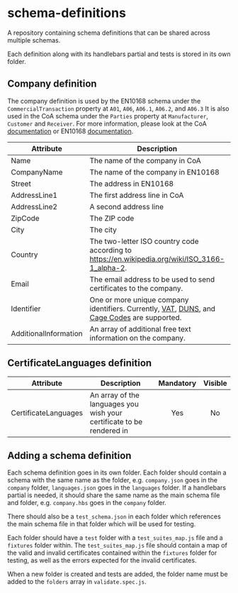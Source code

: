 # schema-definitions

A repository containing schema definitions that can be shared across multiple schemas.

Each definition along with its handlebars partial and tests is stored in its own folder.

## Company definition

The company definition is used by the EN10168 schema under the `CommercialTransaction` property at `A01`, `A06`, `A06.1`, `A06.2`, and `A06.3` It is also used in the CoA schema under the `Parties` property at `Manufacturer`, `Customer` and `Receiver`.
For more information, please look at the CoA [documentation](https://github.com/thematerials-network/CoA-documentation/blob/main/README.md) or EN10168 [documentation](https://s1seven.github.io/SEP/EN10168/#json-definitions).

| Attribute             | Description                                                                                                                                                                                                                                            | Mandatory | Visible |
| --------------------- | ------------------------------------------------------------------------------------------------------------------------------------------------------------------------------------------------------------------------------------------------------ | :-------: | :-----: |
| Name                  | The name of the company in CoA                                                                                                                                                                                                                         |    Yes    |   Yes   |
| CompanyName           | The name of the company in EN10168                                                                                                                                                                                                                     |    Yes    |   Yes   |
| Street                | The address in EN10168                                                                                                                                                                                                                                 |    Yes    |   Yes   |
| AddressLine1          | The first address line in CoA                                                                                                                                                                                                                          |    Yes    |   Yes   |
| AddressLine2          | A second address line                                                                                                                                                                                                                                  |    No     |   Yes   |
| ZipCode               | The ZIP code                                                                                                                                                                                                                                           |    Yes    |   Yes   |
| City                  | The city                                                                                                                                                                                                                                               |    Yes    |   Yes   |
| Country               | The two-letter ISO country code according to https://en.wikipedia.org/wiki/ISO_3166-1_alpha-2.                                                                                                                                                         |    Yes    |   Yes   |
| Email                 | The email address to be used to send certificates to the company.                                                                                                                                                                                      |    No     |   Yes   |
| Identifier            | One or more unique company identifiers. Currently, [VAT](https://ec.europa.eu/taxation_customs/vat-identification-numbers_en), [DUNS](https://www.dnb.com/duns-number.html), and [Cage Codes](https://cage.dla.mil/Info/about#cagecode) are supported. |    Yes    |   No    |
| AdditionalInformation | An array of additional free text information on the company.                                                                                                                                                                                           |    No     |   Yes   |

## CertificateLanguages definition

| Attribute            | Description                                                           | Mandatory | Visible |
| -------------------- | --------------------------------------------------------------------- | :-------: | :-----: |
| CertificateLanguages | An array of the languages you wish your certificate to be rendered in |    Yes    |   No    |

## Adding a schema definition

Each schema definition goes in its own folder. Each folder should contain a schema with the same name as the folder, e.g. `company.json` goes in the `company` folder, `languages.json` goes in the `languages` folder. If a handlebars partial is needed, it should share the same name as the main schema file and folder, e.g. `company.hbs` goes in the `company` folder.

There should also be a `test_schema.json` in each folder which references the main schema file in that folder which will be used for testing.

Each folder should have a `test` folder with a `test_suites_map.js` file and a `fixtures` folder within. The `test_suites_map.js` file should contain a map of the valid and invalid certificates contained within the `fixtures` folder for testing, as well as the errors expected for the invalid certificates.

When a new folder is created and tests are added, the folder name must be added to the `folders` array in `validate.spec.js`.

